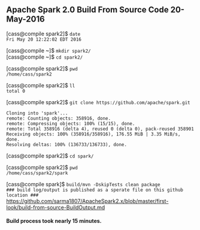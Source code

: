 ## Apache Spark 2.0 Build From Source Code 20-May-2016

[cass@compile spark2]$ `date` <br>
`Fri May 20 12:22:02 EDT 2016`

[cass@compile ~]$ `mkdir spark2/` <br>
[cass@compile ~]$ `cd spark2/`

[cass@compile spark2]$ `pwd` <br>
`/home/cass/spark2`

[cass@compile spark2]$ `ll` <br>
`total 0`

[cass@compile spark2]$ `git clone https://github.com/apache/spark.git`
```
Cloning into 'spark'...
remote: Counting objects: 358916, done.
remote: Compressing objects: 100% (15/15), done.
remote: Total 358916 (delta 4), reused 0 (delta 0), pack-reused 358901
Receiving objects: 100% (358916/358916), 176.55 MiB | 3.35 MiB/s, done.
Resolving deltas: 100% (136733/136733), done.
```

[cass@compile spark2]$ `cd spark/` <br>

[cass@compile spark2]$ `pwd` <br>
`/home/cass/spark2/spark`

[cass@compile spark]$ `build/mvn -DskipTests clean package` <br>
`### build log/output is published as a sperate file on this github location ###`
https://github.com/sarma1807/ApacheSpark2.x/blob/master/first-look/build-from-source-BuildOutput.md

#### Build process took nearly 15 minutes.
